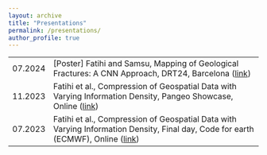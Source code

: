 ```yaml
---
layout: archive
title: "Presentations"
permalink: /presentations/
author_profile: true
---
```


| | |
|-|-|
|07.2024 | [Poster] Fatihi and Samsu, Mapping of Geological Fractures: A CNN Approach, DRT24,  Barcelona ([link](https://ayoubft.github.io/drt24/)) |
|11.2023| Fatihi et al., Compression of Geospatial Data with Varying Information Density, Pangeo Showcase, Online ([link](https://doi.org/10.5281/zenodo.10066243)) |
|07.2023| Fatihi et al., Compression of Geospatial Data with Varying Information Density, Final day, Code for earth (ECMWF), Online ([link](https://ayoubft.github.io/projects/cfe-ecmwf-23/)) |
